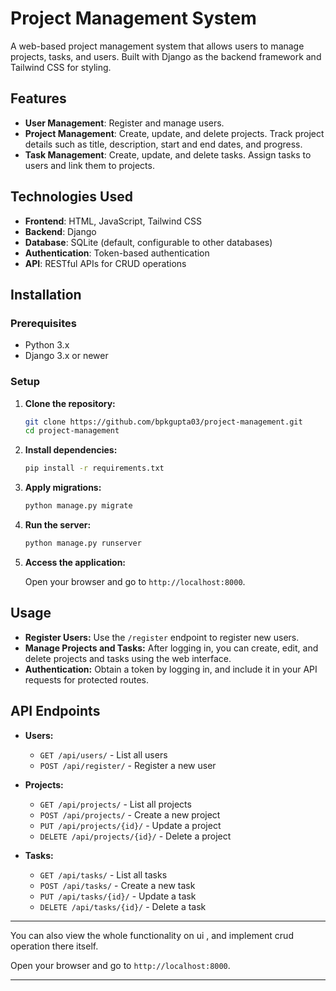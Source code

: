 # Project Management System

A web-based project management system that allows users to manage projects, tasks, and users. Built with Django as the backend framework and Tailwind CSS for styling.

## Features

- **User Management**: Register and manage users.
- **Project Management**: Create, update, and delete projects. Track project details such as title, description, start and end dates, and progress.
- **Task Management**: Create, update, and delete tasks. Assign tasks to users and link them to projects.

## Technologies Used

- **Frontend**: HTML, JavaScript, Tailwind CSS
- **Backend**: Django
- **Database**: SQLite (default, configurable to other databases)
- **Authentication**: Token-based authentication
- **API**: RESTful APIs for CRUD operations

## Installation

### Prerequisites

- Python 3.x
- Django 3.x or newer

### Setup

1. **Clone the repository:**

    ```bash
    git clone https://github.com/bpkgupta03/project-management.git
    cd project-management
    ```

2. **Install dependencies:**

    ```bash
    pip install -r requirements.txt
    ```

3. **Apply migrations:**

    ```bash
    python manage.py migrate
    ```

4. **Run the server:**

    ```bash
    python manage.py runserver
    ```

5. **Access the application:**

    Open your browser and go to `http://localhost:8000`.

## Usage

- **Register Users:** Use the `/register` endpoint to register new users.
- **Manage Projects and Tasks:** After logging in, you can create, edit, and delete projects and tasks using the web interface.
- **Authentication:** Obtain a token by logging in, and include it in your API requests for protected routes.

## API Endpoints

- **Users:**
  - `GET /api/users/` - List all users
  - `POST /api/register/` - Register a new user

- **Projects:**
  - `GET /api/projects/` - List all projects
  - `POST /api/projects/` - Create a new project
  - `PUT /api/projects/{id}/` - Update a project
  - `DELETE /api/projects/{id}/` - Delete a project

- **Tasks:**
  - `GET /api/tasks/` - List all tasks
  - `POST /api/tasks/` - Create a new task
  - `PUT /api/tasks/{id}/` - Update a task
  - `DELETE /api/tasks/{id}/` - Delete a task

***
You can also view the whole functionality on ui , and implement crud operation there itself.

  Open your browser and go to `http://localhost:8000`.
***
